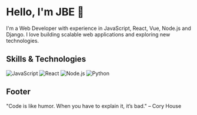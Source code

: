 # Hello, I'm JBE 👋

I'm a Web Developer with experience in JavaScript, React, Vue, Node.js and Django. I love building scalable web applications and exploring new technologies.

## Skills & Technologies

![JavaScript](https://img.shields.io/badge/JavaScript-ES6+-yellow?logo=javascript&logoColor=white)
![React](https://img.shields.io/badge/React-18.0-blue?logo=react&logoColor=white)
![Node.js](https://img.shields.io/badge/Node.js-16.x-brightgreen?logo=node.js&logoColor=white)
![Python](https://img.shields.io/badge/Python-3.x-blue?logo=python&logoColor=white)

## Footer
"Code is like humor. When you have to explain it, it’s bad." – Cory House
